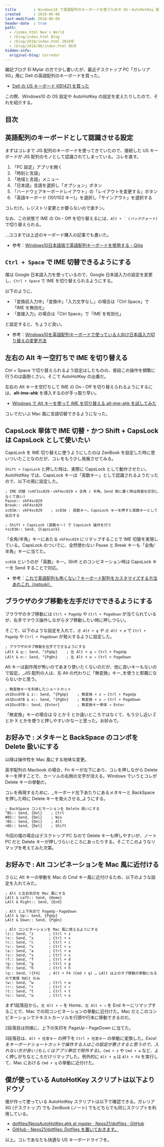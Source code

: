 ```yaml
---
title        : Windows10 で英語配列のキーボードを使うための OS・AutoHotKey 設定
created      : 2018-06-08
last-modified: 2018-06-08
header-date  : true
path:
  - /index.html Neo's World
  - /blog/index.html Blog
  - /blog/2018/index.html 2018年
  - /blog/2018/06/index.html 06月
hidden-info:
  original-blog: Corredor
---
```


雑記ブログ El Mylar の方で少し書いたが、最近デスクトップ PC「ガレリア XG」用に Dell の英語配列のキーボードを買った。

- [Dell の US キーボード KB1421 を買った](/blog/2018/05/26-02.html)

この際、Windows10 の OS 設定や AutoHotKey の設定を変えたりしたので、それを紹介する。

## 目次

## 英語配列のキーボードとして認識させる設定

まずはコレまで JIS 配列のキーボードを使ってきていたので、接続した US キーボードが JIS 配列のモノとして認識されてしまっている。コレを直す。

1. 「PC 設定」アプリを開く
2. 「時刻と言語」
3. 「地域と言語」メニュー
4. 「日本語」言語を選択し「オプション」ボタン
5. 「ハードウェアキーボードレイアウト」の「レイアウトを変更する」ボタン
6. 「英語キーボード (101/102 キー)」を選択し「サインアウト」を選択する

コレだけ。レジストリ変更とか要らないので楽チン。

なお、この状態で IME の On・Off を切り替えるには、_``Alt + ` (バッククォート)``_ で切り替えられる。

…ココまでは上述のキーボード購入の記事でも書いた。

- 参考：[Windows10日本語版で英語配列キーボードを使用する - Qiita](https://qiita.com/shimizu14/items/000cceb9e72a492b9176)

## `Ctrl + Space` で IME 切替できるようにする

僕は Google 日本語入力を使っているので、Google 日本語入力の設定を変更し、`Ctrl + Space` で IME を切り替えられるようにする。

以下のように、

- 「変換前入力中」「変換中」「入力文字なし」の場合は「Ctrl Space」で「IME を無効化」
- 「直接入力」の場合は「Ctrl Space」で「IME を有効化」

と設定すると、ちょうど良い。

- 参考：[Windows10を英語配列キーボードで使っている人向け日本語入力切り替えの変更方法](http://ko-log.net/tech-log/archives/2561460.html)

## 左右の Alt キー空打ちで IME を切り替える

Ctrl + Space で切り替えられるよう設定はしたものの、普段この操作を頻繁に行うのは面倒くさい。そこで AutoHotKey の出番だ。

左右の Alt キーを空打ちして IME の On・Off を切り替えられるようにするには、__alt-ime-ahk__ を導入するのが手っ取り早い。

- [Windows で Alt キーを使って IME を切り替える alt-ime-ahk を試してみた](/blog/2018/06/07-01.html)

コレでだいぶ Mac 風に言語切替できるようになった。

## CapsLock 単体で IME 切替・かつ Shift + CapsLock は CapsLock として使いたい

CapsLock を IME 切り替えに使うようにしたのは ZenBook を設定した時に思いついたことなのだが、コレをもう少し発展させてみる。

`Shift + CapsLock` と押した時は、実際に CapsLock として動作させたい。AutoHotKey では、CapsLock キーは「英数キー」として認識されるようだったので、以下の用に設定した。

```autohotkey
; IME 切替 (vkF3sc029・vkF4sc029 = 全角 / 半角。Send 側に書く時は両者を区別しなくて良い)
Pause:: vkF4sc029
Break:: vkF4sc029
sc03A:: vkF4sc029    ; sc03A : 英数キー。CapsLock キーを押すと英数キーとして反応する

; Shift + CapsLock (英数キー) で CapsLock 操作を行う
+sc03A:: Send, {CapsLock}
```

「全角/半角」キーにあたる `vkF4sc029` にリマップすることで IME 切替を実現している。CapsLock のついでに、全然使わない Pause と Break キーも「全角/半角」キーに当てた。

`sc03A` というのが「英数」キー。Shift とのコンビネーション時は CapsLock キーを Send することで対応。

- 参考：[これで英語配列も怖くない？キーボード配列をカスタマイズする方法あれこれ（natsuki）](https://win-tab.net/deskapp/keyboard_customize_1710221/)

## ブラウザのタブ移動を左手だけでできるようにする

ブラウザのタブ移動には `Ctrl + PageUp` や `Ctrl + PageDown` が当てられているが、右手でマウス操作しながらタブ移動したい時に押しづらい。

そこで、以下のような設定を入れて、_`左 Alt + q` や `左 Alt + e`_ で `Ctrl + PageUp` や `Ctrl + PageDown` が発火するように設定した。

```autohotkey
; ブラウザのタブ移動を左手でできるようにする
LAlt & q:: Send, ^{PgUp}    ; 左 Alt + q → Ctrl + PageUp
LAlt & e:: Send, ^{PgDn}    ; 左 Alt + e → Ctrl + PageDown
```

Alt キーは副作用が怖いのであまり使いたくないのだが、他に良いキーもないので設定。_JIS 配列の人は、左 Alt の代わりに「無変換」キー_を使うと邪魔にならないかと思う。

```autohotkey
; 無変換キーを利用したショートカット
vk1Dsc07B & z:: Send, ^{PgUp}    ; 無変換 + z → Ctrl + PageUp
vk1Dsc07B & x:: Send, ^{PgDn}    ; 無変換 + x → Ctrl + PageDown
vk1Dsc07B:: Send, {Enter}        ; 無変換キー単体 → Enter
```

「無変換」キーの場合は Q とか E とか遠いところではなくて、もう少し近い Z とか X とかを使うと押しやすいかなーと思った。お好みで。

## お好みで : メタキーと BackSpace のコンボを Delete 扱いにする

以降は操作性を Mac 風にする地味な変更。

英字配列の Macbook の場合、Fn キーが左下にあり、コレを押しながら Delete キーを押すことで、カーソルの右側の文字が消える。Windows でいうとコレが Delete キーの挙動だ。

コレを再現するために、_キーボード左下あたりにあるメタキーと BackSpace を押した時に Delete キーを発火させる_ようにする。

```autohotkey
; BackSpace コンビネーションを Delete 扱いにする
^BS:: Send, {Del}    ; Ctrl
#BS:: Send, {Del}    ; Win
!BS:: Send, {Del}    ; Alt
+BS:: Send, {Del}    ; Shift
```

今回の僕の場合はデスクトップ PC なので Delete キーも押しやすいが、ノート PC だと Delete キーが押しづらいところにあったりする。そこでこのようなリマップを考えてみた次第。

## お好みで : Alt コンビネーションを Mac 風に近付ける

さらに Alt キーの挙動を Mac の Cmd キー風に近付けるため、以下のような設定を入れてみた。

```autohotkey
; Alt と左右矢印を Mac 風にする
LAlt & Left:: Send, {Home}
LAlt & Right:: Send, {End}

; Alt と上下矢印で PageUp・PageDown
LAlt & Up:: Send, {PgUp}
LAlt & Down:: Send, {PgDn}

; Alt コンビネーションを Mac 風に使えるようにする
!z:: Send, ^z       ; Ctrl + z
!x:: Send, ^x       ; Ctrl + x
!c:: Send, ^c       ; Ctrl + c
!v:: Send, ^v       ; Ctrl + v
!a:: Send, ^a       ; Ctrl + a
!s:: Send, ^s       ; Ctrl + s
!f:: Send, ^f       ; Ctrl + d
!g:: Send, ^g       ; Ctrl + g
!h:: Send, ^h       ; Ctrl + h
!q:: Send, !{F4}    ; Alt + F4 (Cmd + q) … LAlt は上のタブ移動の挙動になるので実質 RAlt のみ
!w:: Send, ^w       ; Ctrl + w
!r:: Send, ^r       ; Ctrl + r
!t:: Send, ^t       ; Ctrl + t
!o:: Send, ^o       ; Ctrl + o
```

まず1段落目から。`左 Alt + ←` を Home、`左 Alt + →` を End キーにリマップすることで、Mac での同コンビネーションの挙動に近付けた。Mac だとこのコンビネーションでテキストカーソルを行頭や行末に移動できるのだ。

2段落目は同様に、上下の矢印を PageUp・PageDown に当てた。

3段落目は、`Alt + 任意キー` の押下を `Ctrl + 任意キー` の挙動に変換した。_Excel をキーボードショートカットで操作する人はこの設定が悪さすると思うので、入れない方が良い (もしくはアプリ単位で除外する)。_`Cmd + z` や `Cmd + a` など、よく押しがちなところだけリマップした。例外的に `Alt + q` は `Alt + F4` を実行して、Mac における `Cmd + q` の挙動に近付けた。

## 僕が使っている AutoHotKey スクリプトは以下よりドウゾ

僕が作って使っている AutoHotKey スクリプトは以下で確認できる。ガレリア XG (デスクトップ) でも ZenBook (ノート) でもどちらでも同じスクリプトを利用している。

- [dotfiles/NeosAutoHotKey.ahk at master · Neos21/dotfiles · GitHub](https://github.com/Neos21/dotfiles/blob/master/Win/NeosAutoHotKey.ahk)
- [GitHub - Neos21/dotfiles: Dotfiles を置いておきます。](https://github.com/Neos21/dotfiles)

以上。コレであなたも快適な US キーボードライフを。
